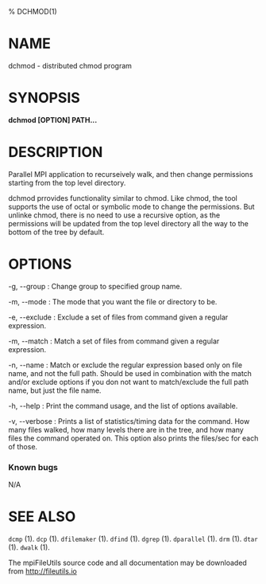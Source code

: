 % DCHMOD(1)

# NAME
dchmod - distributed chmod program

# SYNOPSIS
**dchmod [OPTION] PATH...**

# DESCRIPTION
Parallel MPI application to recurseively walk, and then change permissions starting from the top level directory. 

dchmod prrovides functionality similar to chmod. Like chmod, the tool supports the use of octal or symbolic mode to change the permissions. But unlinke chmod, there is no need to use a recursive option, as the permissions will be updated from the top level directory all the way to the bottom of the tree by default. 
 

# OPTIONS
-g, \--group 
:   Change group to specified group name. 

-m, \--mode 
:   The mode that you want the file or directory to be. 

-e, \--exclude 
:   Exclude a set of files from command given a regular expression. 

-m, \--match 
:   Match a set of files from command given a regular expression.

-n, \--name 
:   Match or exclude the regular expression based only on file name, and not the full path. Should be used in combination with the match and/or exclude options if you don not want to match/exclude the full path name, but just the file name. 

-h, \--help 
: 	Print the command usage, and the list of options available. 

-v, \--verbose 
: 	Prints a list of statistics/timing data for the command. How many files walked, how many levels there are in the tree, and how many files the command operated on. This option also prints the files/sec for each of those.

### Known bugs

N/A

# SEE ALSO
`dcmp` (1). 
`dcp` (1). 
`dfilemaker` (1). 
`dfind` (1). 
`dgrep` (1). 
`dparallel` (1). 
`drm` (1). 
`dtar` (1). 
`dwalk` (1).

The mpiFileUtils source code and all documentation may be downloaded from <http://fileutils.io> 
